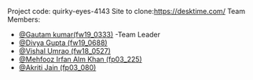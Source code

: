 Project code: quirky-eyes-4143
Site to clone:https://desktime.com/
Team Members:

- [@Gautam kumar(fw19_0333)](https://github.com/gautamprajapat8) -Team Leader
- [@Divya Gupta (fw19_0688)](https://github.com/Divya1327)
- [@Vishal Umrao (fw18_0527)](https://github.com/vishalu439)
- [@Mehfooz Irfan Alm Khan (fp03_225)](https://github.com/mehfoozkhangithub)
- [@Akriti Jain (fp03_080)](https://github.com/Jain1727)
